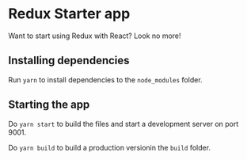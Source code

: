 # Redux Starter app

Want to start using Redux with React? Look no more!

## Installing dependencies

Run ```yarn``` to install dependencies to the ```node_modules``` folder.


## Starting the app

Do ```yarn start``` to build the files and start a development server on port 9001.

Do ```yarn build``` to build a production versionin the  ```build``` folder.

